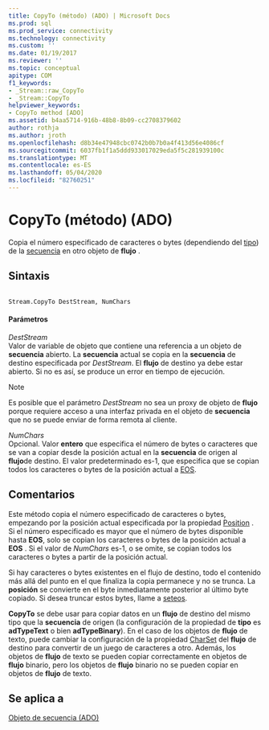 ```yaml
---
title: CopyTo (método) (ADO) | Microsoft Docs
ms.prod: sql
ms.prod_service: connectivity
ms.technology: connectivity
ms.custom: ''
ms.date: 01/19/2017
ms.reviewer: ''
ms.topic: conceptual
apitype: COM
f1_keywords:
- _Stream::raw_CopyTo
- _Stream::CopyTo
helpviewer_keywords:
- CopyTo method [ADO]
ms.assetid: b4aa5714-916b-48b8-8b09-cc2708379602
author: rothja
ms.author: jroth
ms.openlocfilehash: d8b34e47948cbc0742b0b7b0a4f413d56e4086cf
ms.sourcegitcommit: 6037fb1f1a5ddd933017029eda5f5c281939100c
ms.translationtype: MT
ms.contentlocale: es-ES
ms.lasthandoff: 05/04/2020
ms.locfileid: "82760251"
---
```

# <a name="copyto-method-ado"></a>CopyTo (método) (ADO)
Copia el número especificado de caracteres o bytes (dependiendo del [tipo](../../../ado/reference/ado-api/type-property-ado-stream.md)) de la [secuencia](../../../ado/reference/ado-api/stream-object-ado.md) en otro objeto de **flujo** .  
  
## <a name="syntax"></a>Sintaxis  
  
```  
  
Stream.CopyTo DestStream, NumChars  
```  
  
#### <a name="parameters"></a>Parámetros  
 *DestStream*  
 Valor de variable de objeto que contiene una referencia a un objeto de **secuencia** abierto. La **secuencia** actual se copia en la **secuencia** de destino especificada por *DestStream*. El **flujo** de destino ya debe estar abierto. Si no es así, se produce un error en tiempo de ejecución.  
  
> [!NOTE]
>  Es posible que el parámetro *DestStream* no sea un proxy de objeto de **flujo** porque requiere acceso a una interfaz privada en el objeto de **secuencia** que no se puede enviar de forma remota al cliente.  
  
 *NumChars*  
 Opcional. Valor **entero** que especifica el número de bytes o caracteres que se van a copiar desde la posición actual en la **secuencia** de origen al **flujo**de destino. El valor predeterminado es-1, que especifica que se copian todos los caracteres o bytes de la posición actual a [EOS](../../../ado/reference/ado-api/eos-property.md).  
  
## <a name="remarks"></a>Comentarios  
 Este método copia el número especificado de caracteres o bytes, empezando por la posición actual especificada por la propiedad [Position](../../../ado/reference/ado-api/position-property-ado.md) . Si el número especificado es mayor que el número de bytes disponible hasta **EOS**, solo se copian los caracteres o bytes de la posición actual a **EOS** . Si el valor de *NumChars* es-1, o se omite, se copian todos los caracteres o bytes a partir de la posición actual.  
  
 Si hay caracteres o bytes existentes en el flujo de destino, todo el contenido más allá del punto en el que finaliza la copia permanece y no se trunca. La **posición** se convierte en el byte inmediatamente posterior al último byte copiado. Si desea truncar estos bytes, llame a [seteos](../../../ado/reference/ado-api/seteos-method.md).  
  
 **CopyTo** se debe usar para copiar datos en un **flujo** de destino del mismo tipo que la **secuencia** de origen (la configuración de la propiedad de **tipo** es **adTypeText** o bien **adTypeBinary**). En el caso de los objetos de **flujo** de texto, puede cambiar la configuración de la propiedad [CharSet](../../../ado/reference/ado-api/charset-property-ado.md) del **flujo** de destino para convertir de un juego de caracteres a otro. Además, los objetos de **flujo** de texto se pueden copiar correctamente en objetos de **flujo** binario, pero los objetos de **flujo** binario no se pueden copiar en objetos de **flujo** de texto.  
  
## <a name="applies-to"></a>Se aplica a  
 [Objeto de secuencia (ADO)](../../../ado/reference/ado-api/stream-object-ado.md)
